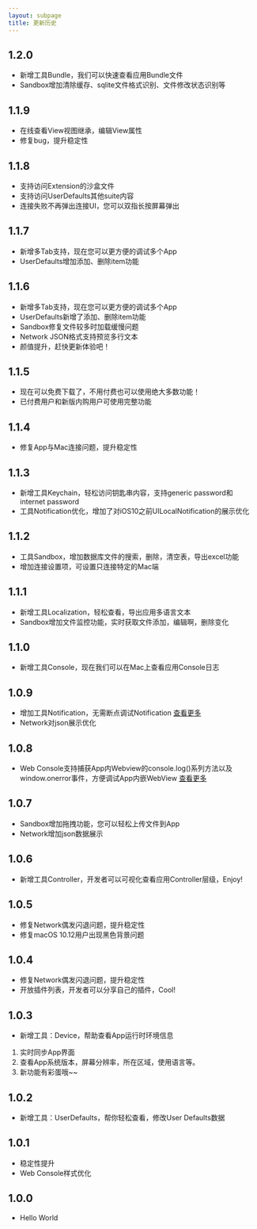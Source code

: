 ```yaml
---
layout: subpage
title: 更新历史
---
```


## 1.2.0

- 新增工具Bundle，我们可以快速查看应用Bundle文件
- Sandbox增加清除缓存、sqlite文件格式识别、文件修改状态识别等

## 1.1.9

- 在线查看View视图继承，编辑View属性
- 修复bug，提升稳定性

## 1.1.8

- 支持访问Extension的沙盒文件
- 支持访问UserDefaults其他suite内容
- 连接失败不再弹出连接UI，您可以双指长按屏幕弹出

## 1.1.7

- 新增多Tab支持，现在您可以更方便的调试多个App
- UserDefaults增加添加、删除item功能

## 1.1.6

- 新增多Tab支持，现在您可以更方便的调试多个App
- UserDefaults新增了添加、删除item功能
- Sandbox修复文件较多时加载缓慢问题
- Network JSON格式支持预览多行文本
- 颜值提升，赶快更新体验吧！

## 1.1.5

- 现在可以免费下载了，不用付费也可以使用绝大多数功能！
- 已付费用户和新版内购用户可使用完整功能

## 1.1.4

- 修复App与Mac连接问题，提升稳定性

## 1.1.3

- 新增工具Keychain，轻松访问钥匙串内容，支持generic password和internet password
- 工具Notification优化，增加了对iOS10之前UILocalNotification的展示优化

## 1.1.2

- 工具Sandbox，增加数据库文件的搜索，删除，清空表，导出excel功能
- 增加连接设置项，可设置只连接特定的Mac端

## 1.1.1

- 新增工具Localization，轻松查看，导出应用多语言文本
- Sandbox增加文件监控功能，实时获取文件添加，编辑啊，删除变化

## 1.1.0

- 新增工具Console，现在我们可以在Mac上查看应用Console日志

## 1.0.9

- 增加工具Notification，无需断点调试Notification [查看更多](/tools/cnnotification.html)
- Network对json展示优化

## 1.0.8

- Web Console支持捕获App内Webview的console.log()系列方法以及window.onerror事件，方便调试App内嵌WebView [查看更多](/tools/cnwebconsole.html)

## 1.0.7

- Sandbox增加拖拽功能，您可以轻松上传文件到App
- Network增加json数据展示

## 1.0.6

- 新增工具Controller，开发者可以可视化查看应用Controller层级，Enjoy!

## 1.0.5

- 修复Network偶发闪退问题，提升稳定性
- 修复macOS 10.12用户出现黑色背景问题

## 1.0.4

- 修复Network偶发闪退问题，提升稳定性
- 开放插件列表，开发者可以分享自己的插件，Cool!

## 1.0.3

- 新增工具：Device，帮助查看App运行时环境信息
1. 实时同步App界面
2. 查看App系统版本，屏幕分辨率，所在区域，使用语言等。
3. 新功能有彩蛋哦~~


## 1.0.2

- 新增工具：UserDefaults，帮你轻松查看，修改User Defaults数据


## 1.0.1

- 稳定性提升
- Web Console样式优化

## 1.0.0

- Hello World